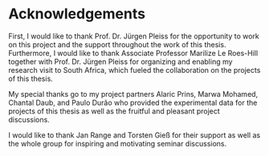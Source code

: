# Acknowledgements

First, I would like to thank Prof. Dr. Jürgen Pleiss for the opportunity to work on this project and the support throughout the work of this thesis.
Furthermore, I would like to thank Associate Professor Marilize Le Roes-Hill together with Prof. Dr. Jürgen Pleiss for organizing and enabling my research visit to South Africa, which fueled the collaboration on the projects of this thesis.

My special thanks go to my project partners Alaric Prins, Marwa Mohamed, Chantal Daub, and Paulo Durão who provided the experimental data for the projects of this thesis as well as the fruitful and pleasant project discussions.

I would like to thank Jan Range and Torsten Gieß for their support as well as the whole group for inspiring and motivating seminar discussions.
